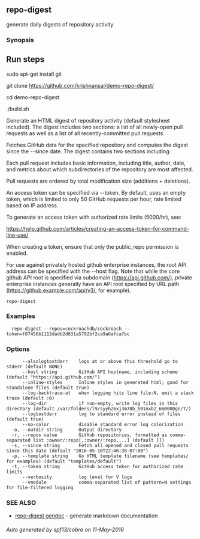 ## repo-digest

generate daily digests of repository activity

### Synopsis

## Run steps

sudo apt-get install git

git clone https://github.com/krishnansai/demo-repo-digest/

cd demo-repo-digest

./build.sh



Generate an HTML digest of repository activity (default stylesheet
included). The digest includes two sections: a list of all newly-open
pull requests as well as a list of all recently-committed pull
requests.

Fetches GitHub data for the specified repository and computes the digest
since the --since date. The digest contains two sections including:

Each pull request includes basic information, including title, author,
date, and metrics about which subdirectories of the repository are
most affected.

Pull requests are ordered by total modification size (additions +
deletions).

An access token can be specified via --token. By default, uses an empty
token, which is limited to only 50 GitHub requests per hour, rate limited
based on IP address.

To generate an access token with authorized rate limits (5000/hr), see:

https://help.github.com/articles/creating-an-access-token-for-command-line-use/

When creating a token, ensure that only the public_repo permission is enabled.

For use against privately hosted github enterprise instances, the root API
address can be specified with the --host flag.  Note that while the core github
API root is specified via subdomain (https://api.github.com/), private enterprise
instances generally have an API root specified by URL path
(https://github.example.com/api/v3/, for example).


```
repo-digest
```

### Examples

```
  repo-digest --repos=cockroachdb/cockroach --token=f87456b1112dadb2d831a5792bf2ca9a6afca7bc
```

### Options

```
      --alsologtostderr    logs at or above this threshold go to stderr (default NONE)
      --host string        GitHub API hostname, including scheme (default "https://api.github.com/")
      --inline-styles      Inline styles in generated html; good for standalone files (default true)
      --log-backtrace-at   when logging hits line file:N, emit a stack trace (default :0)
      --log-dir            if non-empty, write log files in this directory (default /var/folders/l9/syyh26xj3m70b_h01nxb2_6m0000gn/T/)
      --logtostderr        log to standard error instead of files (default true)
      --no-color           disable standard error log colorization
  -o, --outdir string      Output directory
  -r, --repos value        GitHub repositories, formatted as comma-separated list :owner/:repo[,:owner/:repo,...] (default [])
  -s, --since string       Fetch all opened and closed pull requests since this date (default "2016-05-10T22:46:38-07:00")
  -p, --template string    Go HTML template filename (see templates/ for examples) (default "templates/default")
  -t, --token string       GitHub access token for authorized rate limits
      --verbosity          log level for V logs
      --vmodule            comma-separated list of pattern=N settings for file-filtered logging
```

### SEE ALSO
* [repo-digest gendoc](repo-digest_gendoc.md)	 - generate markdown documentation

###### Auto generated by spf13/cobra on 11-May-2016
